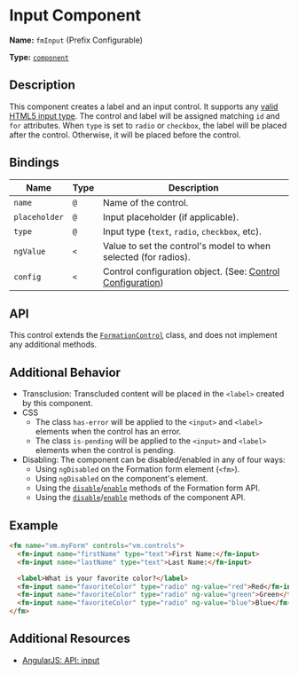 # Input Component

**Name:** `fmInput` (Prefix Configurable)

**Type:** [`component`](https://docs.angularjs.org/guide/component)

## Description

This component creates a label and an input control. It supports any [valid HTML5 input type](http://www.w3schools.com/html/html_form_input_types.asp). The control and label will be assigned matching `id` and `for` attributes. When `type` is set to `radio` or `checkbox`, the label will be placed after the control. Otherwise, it will be placed before the control.

## Bindings

|Name|Type|Description|
|---|---|---|
|`name`|`@`|Name of the control.|
|`placeholder`|`@`|Input placeholder (if applicable).|
|`type`|`@`|Input type (`text`, `radio`, `checkbox`, etc).|
|`ngValue`|`<`|Value to set the control's model to when selected (for radios).|
|`config`|`<`|Control configuration object. (See: [Control Configuration](/src/components/FormationControl#control-configuration))|

## API

This control extends the [`FormationControl`](/src/components/FormationControl) class, and does not implement any additional methods.

## Additional Behavior

- Transclusion: Transcluded content will be placed in the `<label>` created by this component.
- CSS
  - The class `has-error` will be applied to the `<input>` and `<label>` elements when the control has an error.
  - The class `is-pending` will be applied to the `<input>` and `<label>` elements when the control is pending.
- Disabling: The component can be disabled/enabled in any of four ways:
  - Using `ngDisabled` on the Formation form element (`<fm>`).
  - Using `ngDisabled` on the component's element.
  - Using the [`disable`](https://github.com/darkobits/formation/tree/canary/src/components/Form#disable)/[`enable`](https://github.com/darkobits/formation/tree/canary/src/components/Form#enable) methods of the Formation form API.
  - Using the [`disable`](/src/components/FormationControl#disable)/[`enable`](/src/components/FormationControl#enable) methods of the component API.

## Example

```html
<fm name="vm.myForm" controls="vm.controls">
  <fm-input name="firstName" type="text">First Name:</fm-input>
  <fm-input name="lastName" type="text">Last Name:</fm-input>

  <label>What is your favorite color?</label>
  <fm-input name="favoriteColor" type="radio" ng-value="red">Red</fm-input>
  <fm-input name="favoriteColor" type="radio" ng-value="green">Green</fm-input>
  <fm-input name="favoriteColor" type="radio" ng-value="blue">Blue</fm-input>
</fm>
```

## Additional Resources

- [AngularJS: API: input](https://docs.angularjs.org/api/ng/directive/input)
